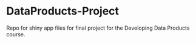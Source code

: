 # DataProducts-Project
Repo for shiny app files for final project for the Developing Data Products course.
